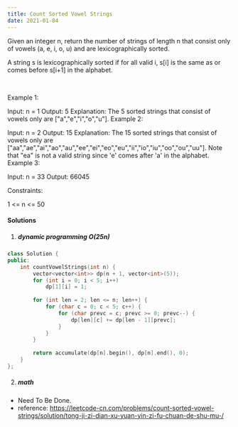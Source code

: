 ```yaml
---
title: Count Sorted Vowel Strings
date: 2021-01-04
---
```

Given an integer n, return the number of strings of length n that consist only of vowels (a, e, i, o, u) and are lexicographically sorted.

A string s is lexicographically sorted if for all valid i, s[i] is the same as or comes before s[i+1] in the alphabet.

 

Example 1:

Input: n = 1
Output: 5
Explanation: The 5 sorted strings that consist of vowels only are ["a","e","i","o","u"].
Example 2:

Input: n = 2
Output: 15
Explanation: The 15 sorted strings that consist of vowels only are
["aa","ae","ai","ao","au","ee","ei","eo","eu","ii","io","iu","oo","ou","uu"].
Note that "ea" is not a valid string since 'e' comes after 'a' in the alphabet.
Example 3:

Input: n = 33
Output: 66045
 

Constraints:

1 <= n <= 50 


#### Solutions

1. ##### dynamic programming O(25n)

```cpp
class Solution {
public:
    int countVowelStrings(int n) {
        vector<vector<int>> dp(n + 1, vector<int>(5));
        for (int i = 0; i < 5; i++)
            dp[1][i] = 1;
        
        for (int len = 2; len <= n; len++) {
            for (char c = 0; c < 5; c++) {
                for (char prevc = c; prevc >= 0; prevc--) {
                    dp[len][c] += dp[len - 1][prevc];
                }
            }
        }
        
        return accumulate(dp[n].begin(), dp[n].end(), 0);
    }
};
```

2. ##### math

- Need To Be Done.
- reference: https://leetcode-cn.com/problems/count-sorted-vowel-strings/solution/tong-ji-zi-dian-xu-yuan-yin-zi-fu-chuan-de-shu-mu-/